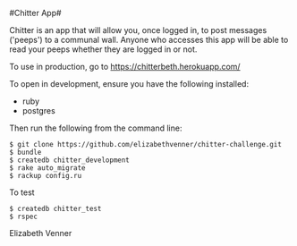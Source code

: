 #Chitter App#

Chitter is an app that will allow you, once logged in, to post messages ('peeps') to a communal wall.
Anyone who accesses this app will be able to read your peeps whether they are logged in or not.

To use in production, go to https://chitterbeth.herokuapp.com/

To open in development, ensure you have the following installed:

- ruby
- postgres

Then run the following from the command line:

```
$ git clone https://github.com/elizabethvenner/chitter-challenge.git
$ bundle
$ createdb chitter_development
$ rake auto_migrate
$ rackup config.ru
```

To test
```
$ createdb chitter_test
$ rspec
```

Elizabeth Venner
